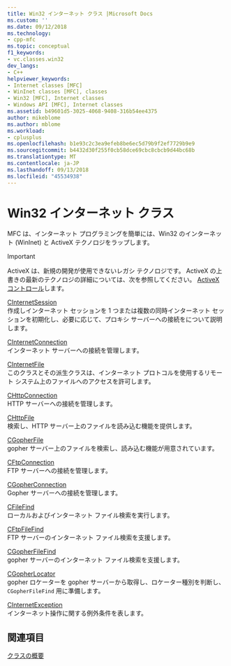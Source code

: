 ```yaml
---
title: Win32 インターネット クラス |Microsoft Docs
ms.custom: ''
ms.date: 09/12/2018
ms.technology:
- cpp-mfc
ms.topic: conceptual
f1_keywords:
- vc.classes.win32
dev_langs:
- C++
helpviewer_keywords:
- Internet classes [MFC]
- WinInet classes [MFC], classes
- Win32 [MFC], Internet classes
- Windows API [MFC], Internet classes
ms.assetid: b49601d5-3025-4068-9408-316b54ee4375
author: mikeblome
ms.author: mblome
ms.workload:
- cplusplus
ms.openlocfilehash: b1e93c2c3ea9efeb8be6ec5d79b9f2ef7729b9e9
ms.sourcegitcommit: b4432d30f255f0cb58dce69cbc8cbcb9d44bc68b
ms.translationtype: MT
ms.contentlocale: ja-JP
ms.lasthandoff: 09/13/2018
ms.locfileid: "45534938"
---
```

# <a name="win32-internet-classes"></a>Win32 インターネット クラス
MFC は、インターネット プログラミングを簡単には、Win32 のインターネット (WinInet) と ActiveX テクノロジをラップします。

>[!IMPORTANT]
> ActiveX は、新規の開発が使用できないレガシ テクノロジです。 ActiveX の上書きの最新のテクノロジの詳細については、次を参照してください。 [ActiveX コントロール](activex-controls.md)します。
  
  
 [CInternetSession](../mfc/reference/cinternetsession-class.md)  
 作成しインターネット セッションを 1 つまたは複数の同時インターネット セッションを初期化し、必要に応じて、プロキシ サーバーへの接続をについて説明します。  
  
 [CInternetConnection](../mfc/reference/cinternetconnection-class.md)  
 インターネット サーバーへの接続を管理します。  
  
 [CInternetFile](../mfc/reference/cinternetfile-class.md)  
 このクラスとその派生クラスは、インターネット プロトコルを使用するリモート システム上のファイルへのアクセスを許可します。  
  
 [CHttpConnection](../mfc/reference/chttpconnection-class.md)  
 HTTP サーバーへの接続を管理します。  
  
 [CHttpFile](../mfc/reference/chttpfile-class.md)  
 検索し、HTTP サーバー上のファイルを読み込む機能を提供します。  
  
 [CGopherFile](../mfc/reference/cgopherfile-class.md)  
 gopher サーバー上のファイルを検索し、読み込む機能が用意されています。  
  
 [CFtpConnection](../mfc/reference/cftpconnection-class.md)  
 FTP サーバーへの接続を管理します。  
  
 [CGopherConnection](../mfc/reference/cgopherconnection-class.md)  
 Gopher サーバーへの接続を管理します。  
  
 [CFileFind](../mfc/reference/cfilefind-class.md)  
 ローカルおよびインターネット ファイル検索を実行します。  
  
 [CFtpFileFind](../mfc/reference/cftpfilefind-class.md)  
 FTP サーバーのインターネット ファイル検索を支援します。  
  
 [CGopherFileFind](../mfc/reference/cgopherfilefind-class.md)  
 gopher サーバーのインターネット ファイル検索を支援します。  
  
 [CGopherLocator](../mfc/reference/cgopherlocator-class.md)  
 gopher ロケーターを gopher サーバーから取得し、ロケーター種別を判断し、`CGopherFileFind` 用に準備します。  
  
 [CInternetException](../mfc/reference/cinternetexception-class.md)  
 インターネット操作に関する例外条件を表します。  
  
## <a name="see-also"></a>関連項目  
 [クラスの概要](../mfc/class-library-overview.md)


